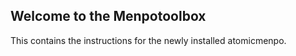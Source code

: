 Welcome to the Menpotoolbox
---------------------------

This contains the instructions for the newly installed atomicmenpo.
